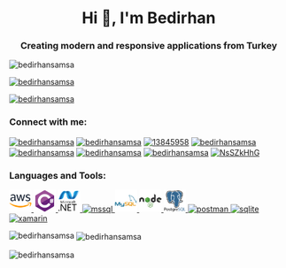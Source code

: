 <h1 align="center">Hi 👋, I'm Bedirhan</h1>
<h3 align="center">Creating modern and responsive applications from Turkey</h3>

<p align="left"> <img src="https://komarev.com/ghpvc/?username=bedirhansamsa&label=Profile%20views&color=0e75b6&style=flat" alt="bedirhansamsa" /> </p>

<p align="left"> <a href="https://github.com/ryo-ma/github-profile-trophy"><img src="https://github-profile-trophy.vercel.app/?username=bedirhansamsa" alt="bedirhansamsa" /></a> </p>

<p align="left"> <a href="https://twitter.com/bedirhansamsa" target="blank"><img src="https://img.shields.io/twitter/follow/bedirhansamsa?logo=twitter&style=for-the-badge" alt="bedirhansamsa" /></a> </p>

<h3 align="left">Connect with me:</h3>
<p align="left">
<a href="https://twitter.com/bedirhansamsa" target="blank"><img align="center" src="https://cdn.jsdelivr.net/npm/simple-icons@3.0.1/icons/twitter.svg" alt="bedirhansamsa" height="30" width="40" /></a>
<a href="https://linkedin.com/in/bedirhansamsa" target="blank"><img align="center" src="https://cdn.jsdelivr.net/npm/simple-icons@3.0.1/icons/linkedin.svg" alt="bedirhansamsa" height="30" width="40" /></a>
<a href="https://stackoverflow.com/users/13845958" target="blank"><img align="center" src="https://cdn.jsdelivr.net/npm/simple-icons@3.0.1/icons/stackoverflow.svg" alt="13845958" height="30" width="40" /></a>
<a href="https://fb.com/bedirhansamsa" target="blank"><img align="center" src="https://cdn.jsdelivr.net/npm/simple-icons@3.0.1/icons/facebook.svg" alt="bedirhansamsa" height="30" width="40" /></a>
<a href="https://instagram.com/bedirhansamsa" target="blank"><img align="center" src="https://cdn.jsdelivr.net/npm/simple-icons@3.0.1/icons/instagram.svg" alt="bedirhansamsa" height="30" width="40" /></a>
<a href="https://www.behance.net/bedirhansamsa" target="blank"><img align="center" src="https://cdn.jsdelivr.net/npm/simple-icons@3.0.1/icons/behance.svg" alt="bedirhansamsa" height="30" width="40" /></a>
<a href="https://medium.com/bedirhansamsa" target="blank"><img align="center" src="https://cdn.jsdelivr.net/npm/simple-icons@3.0.1/icons/medium.svg" alt="bedirhansamsa" height="30" width="40" /></a>
<a href="https://discord.gg/NsSZkHhG" target="blank"><img align="center" src="https://cdn.jsdelivr.net/npm/simple-icons@3.0.1/icons/discord.svg" alt="NsSZkHhG" height="30" width="40" /></a>
</p>

<h3 align="left">Languages and Tools:</h3>
<p align="left"> <a href="https://aws.amazon.com" target="_blank"> <img src="https://raw.githubusercontent.com/devicons/devicon/master/icons/amazonwebservices/amazonwebservices-original-wordmark.svg" alt="aws" width="40" height="40"/> </a> <a href="https://www.w3schools.com/cs/" target="_blank"> <img src="https://raw.githubusercontent.com/devicons/devicon/master/icons/csharp/csharp-original.svg" alt="csharp" width="40" height="40"/> </a> <a href="https://dotnet.microsoft.com/" target="_blank"> <img src="https://raw.githubusercontent.com/devicons/devicon/master/icons/dot-net/dot-net-original-wordmark.svg" alt="dotnet" width="40" height="40"/> </a> <a href="https://www.microsoft.com/en-us/sql-server" target="_blank"> <img src="https://cdn.worldvectorlogo.com/logos/microsoft-sql-server.svg" alt="mssql" width="40" height="40"/> </a> <a href="https://www.mysql.com/" target="_blank"> <img src="https://raw.githubusercontent.com/devicons/devicon/master/icons/mysql/mysql-original-wordmark.svg" alt="mysql" width="40" height="40"/> </a> <a href="https://nodejs.org" target="_blank"> <img src="https://raw.githubusercontent.com/devicons/devicon/master/icons/nodejs/nodejs-original-wordmark.svg" alt="nodejs" width="40" height="40"/> </a> <a href="https://www.postgresql.org" target="_blank"> <img src="https://raw.githubusercontent.com/devicons/devicon/master/icons/postgresql/postgresql-original-wordmark.svg" alt="postgresql" width="40" height="40"/> </a> <a href="https://postman.com" target="_blank"> <img src="https://www.vectorlogo.zone/logos/getpostman/getpostman-icon.svg" alt="postman" width="40" height="40"/> </a> <a href="https://www.sqlite.org/" target="_blank"> <img src="https://www.vectorlogo.zone/logos/sqlite/sqlite-icon.svg" alt="sqlite" width="40" height="40"/> </a> <a href="https://dotnet.microsoft.com/apps/xamarin" target="_blank"> <img src="https://raw.githubusercontent.com/detain/svg-logos/780f25886640cef088af994181646db2f6b1a3f8/svg/xamarin.svg" alt="xamarin" width="40" height="40"/> </a> </p>

<p><img align="left" src="https://github-readme-stats.vercel.app/api/top-langs?username=bedirhansamsa&show_icons=true&locale=en&layout=compact" alt="bedirhansamsa" /></p>

<p>&nbsp;<img align="center" src="https://github-readme-stats.vercel.app/api?username=bedirhansamsa&show_icons=true&locale=en" alt="bedirhansamsa" /></p>

<p><img align="center" src="https://github-readme-streak-stats.herokuapp.com/?user=bedirhansamsa&" alt="bedirhansamsa" /></p>
